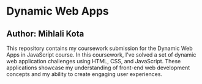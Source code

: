 # Dynamic Web Apps

## Author: Mihlali Kota

This repository contains my coursework submission for the Dynamic Web Apps in JavaScript course. In this coursework, I've solved a set of dynamic web application challenges using HTML, CSS, and JavaScript. These applications showcase my understanding of front-end web development concepts and my ability to create engaging user experiences.
